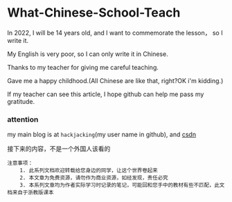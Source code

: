 # What-Chinese-School-Teach
In 2022, I will be 14 years old, and I want to commemorate the lesson， so I write it.

My English is very poor, so I can only write it in Chinese.

Thanks to my teacher for giving me careful teaching.

Gave me a happy childhood.(All Chinese are like that, right?OK i'm kidding.)

If my teacher can see this article, I hope github can help me pass my gratitude.

### attention
my main blog is at `hackjacking`(my user name in github), and [csdn](https://hackjacking.blog.csdn.net/)


接下来的内容，不是一个外国人该看的
```
注意事项：
	1. 此系列文档欢迎转载给您身边的同学，让这个世界卷起来
	2. 本文章为免费资源，请勿作为商业资源，如经发现，责任必究
	3. 本系列文章均为作者实际学习时记录的笔记，可能回和您手中的教材有些不匹配，此文档来自于浙教版课本
```
